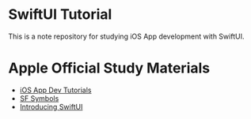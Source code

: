 # SwiftUI Tutorial

This is a note repository for studying iOS App development with SwiftUI.


# Apple Official Study Materials
- [iOS App Dev Tutorials](https://developer.apple.com/tutorials/app-dev-training)
- [SF Symbols](https://developer.apple.com/sf-symbols/)
- [Introducing SwiftUI](https://developer.apple.com/tutorials/swiftui)